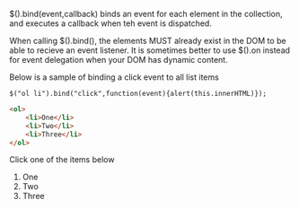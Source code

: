 $().bind(event,callback) binds an event for each element in the collection, and executes a callback when teh event is dispatched.

When calling $().bind(), the elements MUST already exist in the DOM to be able to recieve an event listener.  It is sometimes better to use
$().on instead for event delegation when your DOM has dynamic content.


Below is a sample of binding a click event to all list items
```
$("ol li").bind("click",function(event){alert(this.innerHTML)});
```

```html
<ol>
    <li>One</li>
    <li>Two</li>
    <li>Three</li>
</ol>
```
Click one of the items below
<ol id="bindTest">
    <li>One</li>
    <li>Two</li>
    <li>Three</li>
</ol>

<script>
$("#bindTest li").bind("click",function(event){alert(this.innerHTML)});
</script>